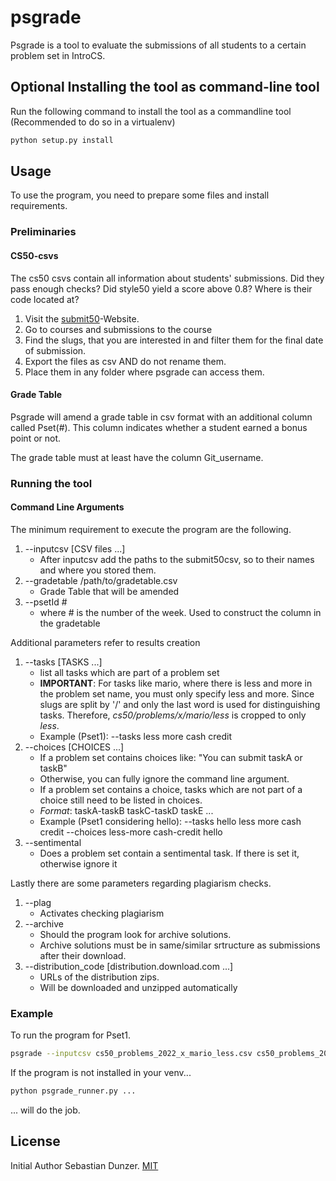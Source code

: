 # psgrade
Psgrade is a tool to evaluate the submissions of all 
students to a certain problem set in IntroCS.

## Optional Installing the tool as command-line tool
Run the following command to install the tool as a commandline tool (Recommended to do so in a virtualenv)
```bash
python setup.py install
```

## Usage
To use the program, you need to prepare some files and install requirements.

### Preliminaries

#### CS50-csvs
The cs50 csvs contain all information about students' submissions. 
Did they pass enough checks? Did style50 yield a score above 0.8?
Where is their code located at? 


1. Visit the [submit50](https://submit.cs50.io)-Website.
2. Go to courses and submissions to the course
3. Find the slugs, that you are interested in and filter them for the final date of submission.
4. Export the files as csv AND do not rename them.
5. Place them in any folder where psgrade can access them.

#### Grade Table
Psgrade will amend a grade table in csv format with an additional column called Pset(#).
This column indicates whether a student earned a bonus point or not.

The grade table must at least have the column Git_username. 

### Running the tool
#### Command Line Arguments
The minimum requirement to execute the program are the following.
1. --inputcsv \[CSV files ...]
   * After inputcsv add the paths to the submit50csv, so to their names and where you stored them.
2. --gradetable /path/to/gradetable.csv 
   * Grade Table that will be amended
3. --psetId # 
   * where # is the number of the week. Used to construct the column in the gradetable

Additional parameters refer to results creation
1. --tasks \[TASKS ...]
   * list all tasks which are part of a problem set
   * **IMPORTANT**: For tasks like mario, where there is less and more in the problem set name, you must only specify less and more. Since slugs are split by '/' and only the last word is used for distinguishing tasks. Therefore, _cs50/problems/x/mario/less_ is cropped to only _less_.
   * Example (Pset1): --tasks less more cash credit
2. --choices [CHOICES ...]
   * If a problem set contains choices like: "You can submit taskA or taskB"
   * Otherwise, you can fully ignore the command line argument.
   * If a problem set contains a choice, tasks which are not part of a choice still need to be listed in choices.
   * _Format_: taskA-taskB taskC-taskD taskE ...
   * Example (Pset1 considering hello): --tasks hello less more cash credit --choices less-more cash-credit hello
4. --sentimental
   * Does a problem set contain a sentimental task. If there is set it, otherwise ignore it

Lastly there are some parameters regarding plagiarism checks. 
1. --plag 
   * Activates checking plagiarism
2. --archive
   * Should the program look for archive solutions.
   * Archive solutions must be in same/similar srtructure as submissions after their download. 
3. --distribution_code \[distribution.download.com ...]
   * URLs of the distribution zips. 
   * Will be downloaded and unzipped automatically

### Example
To run the program for Pset1. 
```bash
psgrade --inputcsv cs50_problems_2022_x_mario_less.csv cs50_problems_2022_x_mario_more.csv cs50_problems_2022_x_cash.csv cs50_problems_2022_x_credit.csv --gradetable gradetable.csv --psetId 1 --tasks less more cash credit --choices less-more cash-credit
```
If the program is not installed in your venv...
```bash
python psgrade_runner.py ...
```
... will do the job.

## License
Initial Author Sebastian Dunzer.
[MIT](https://choosealicense.com/licenses/mit/)
